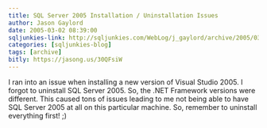 ```yaml
---
title: SQL Server 2005 Installation / Uninstallation Issues
author: Jason Gaylord
date: 2005-03-02 08:39:00
sqljunkies-link: http://sqljunkies.com/WebLog/j_gaylord/archive/2005/03/02/8345.aspx
categories: [sqljunkies-blog]
tags: [archive]
bitly: https://jasong.us/30QFsiW
---
```


I ran into an issue when installing a new version of Visual Studio 2005. I forgot to uninstall SQL Server 2005. So, the .NET Framework versions were different. This caused tons of issues leading to me not being able to have SQL Server 2005 at all on this particular machine. So, remember to uninstall everything first! ;)
